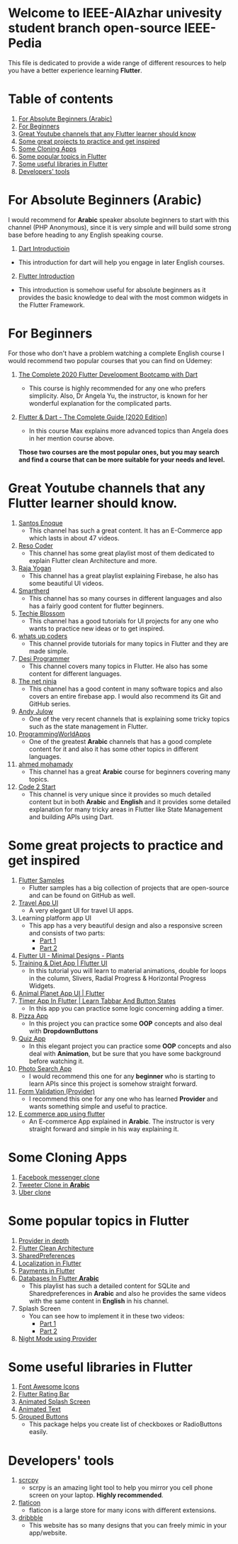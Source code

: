 # Welcome to IEEE-AlAzhar univesity student branch open-source IEEE-Pedia
This file is dedicated to provide a wide range of different resources 
to help you have a better experience learning **Flutter**.

# Table of contents
   1.  [For Absolute Beginners (Arabic)](#a)
   2.  [For Beginners](#b)
   3.  [Great Youtube channels that any Flutter learner should know](#c)
   4.  [Some great projects to practice and get inspired](#d)
   5.  [Some Cloning Apps](#e)
   6.  [Some popular topics in Flutter](#f)
   7.  [Some useful libraries in Flutter](#g)
   8.  [Developers' tools](#h)

# For Absolute Beginners (Arabic) 
  <a name = "a"></a>
I would recommend for **Arabic** speaker absolute beginners to start with this channel (PHP Anonymous), 
since it is very simple and will build some strong base before heading to any English speaking course.

1. [Dart Introductioin](https://www.youtube.com/watch?v=R-rv6vQfXq8&list=PLcfD4HARQRF-vr7yI0KkQAs2HzqyG7k2j)
  - This introduction for dart will help you engage in later English courses.
2. [Flutter Introduction](https://www.youtube.com/watch?v=kggAr5GhPFw&list=PLcfD4HARQRF9ToPIW_kdQjBg6ARV2BXYL)
  - This introduction is somehow useful for absolute beginners as it provides 
     the basic knowledge to deal with the most common widgets in the Flutter Framework.
     
# For Beginners   
<a name = "b"></a>
For those who don't have a problem watching a complete  English course I would recommend two popular courses that you can find on Udemey:

1. [The Complete 2020 Flutter Development Bootcamp with Dart](https://www.udemy.com/course/flutter-bootcamp-with-dart/)
   - This course is highly recommended for any one who prefers simplicity. 
     Also, Dr Angela Yu, the instructor, is known for her wonderful explanation for the complicated parts.
2. [Flutter & Dart - The Complete Guide [2020 Edition]](https://www.udemy.com/course/learn-flutter-dart-to-build-ios-android-apps/)     
   - In this course Max explains more advanced topics than Angela does in her mention course above.
   
   **Those two courses are the most popular ones, but you may search and find a course that can be more suitable for your needs and level.**

# Great Youtube channels that any Flutter learner should know.
<a name = "c"></a>
  1.  [Santos Enoque](https://www.youtube.com/channel/UCRl79zOEtiLCglAFZJJzEZQ)
      - This channel has such a great content. It has an E-Commerce app which lasts in about  47 videos.
  2.  [Reso Coder](https://www.youtube.com/channel/UCSIvrn68cUk8CS8MbtBmBkA/featured)
      - This channel has some great playlist most of them dedicated to explain Flutter clean Architecture and more. 
  3.  [Raja Yogan](https://www.youtube.com/channel/UCjBxAm226XZvgrkO-JyjJgQ/featured)
      - This channel has a great playlist explaining Firebase, he also has some beautiful UI videos.
  4.  [Smartherd](https://www.youtube.com/user/smartherd/featured)
      - This channel has so many courses in different languages and also has a fairly good content for flutter beginners.
  5.  [Techie Blossom](https://www.youtube.com/channel/UC3wqIkiaOUpO6EjJoCwH6_Q/playlists)
      - This channel has a good tutorials for UI projects for any one who wants to practice new ideas or to get inspired. 
  6.  [whats up coders](https://www.youtube.com/channel/UCDCFIqDZ1QUqivxVFQDxS0w)
      - This channel provide tutorials for many topics in Flutter and they are made simple.
  7.  [Desi Programmer](https://www.youtube.com/channel/UC-mNPTHVMGZgWkYWFVc8A3Q)
      - This channel covers many topics in Flutter. He also has some content for different languages.
  8.  [The net ninja](https://www.youtube.com/channel/UCW5YeuERMmlnqo4oq8vwUpg)
      - This channel has a good content in many software topics and also covers an entire firebase app. 
       I would also recommend its Git and GitHub series.
  9.  [Andy Julow](https://www.youtube.com/channel/UCSKeK_8IzsqwKQBJuIGJPaA/featured)
      - One of the very recent channels that is explaining some tricky topics such as the state management in Flutter.
 10.  [ProgrammingWorldApps](https://www.youtube.com/channel/UCOpuLcVZXl8C642cJVAC0VA/featured)
      - One of the greatest **Arabic** channels that has a good complete content for it and also it has some other topics in different              languages.
 11.  [ahmed mohamady](https://www.youtube.com/user/theCodeFather00/featured)
      - This channel has a great **Arabic** course for beginners covering many topics.
 12.  [Code 2 Start ](https://www.youtube.com/channel/UCvrQznWIljgoa0y1sY4JDPg)
      - This channel is very unique since it provides so much detailed content but in both **Arabic** and **English** and it provides           some detailed explanation for many tricky areas in Flutter like State Management and building APIs using Dart.

# Some great projects to practice and get inspired
<a name = "d"></a>
  1.  [Flutter Samples](https://flutter.github.io/samples/#)
       - Flutter samples has a big collection of projects that are open-source and can be found on GitHub as well.
  2.  [Travel App UI](https://www.youtube.com/watch?v=CSa6Ocyog4U)
       - A very elegant UI for travel UI apps.
  3.  Learning platform app UI
      - This app has a very beautiful design and also a responsive screen and consists of two parts:
        - [Part 1](https://www.youtube.com/watch?v=afBmGC63iIQ)
        - [Part 2](https://www.youtube.com/watch?v=EzOXUL2P4R0)
  4.  [Flutter UI - Minimal Designs - Plants](https://www.youtube.com/watch?v=ok5zoeE_5x0)
  5.  [Training & Diet App | Flutter UI](https://www.youtube.com/watch?v=DCskd6_GJtY)
      - In this tutorial you will learn to material animations, double for loops in the column, Slivers, Radial Progress & Horizontal            Progress Widgets.
  6.  [Animal Planet App UI | Flutter](https://www.youtube.com/watch?v=FOqwjBRiDzE)
  7.  [Timer App In Flutter | Learn Tabbar And Button States](https://www.youtube.com/watch?v=f2FbW_D8VC8&list=PLlFwzkUNmr96NYeIgsaZkrzI8uNPaaFmb&index=23)
       - In this app you can practice some logic concerning adding a timer.
  8.  [Pizza App](https://www.youtube.com/watch?v=roDNz7UZ9eE)
       - In this project you can practice some **OOP** concepts and also deal with **DropdownButtons**
  9.  [Quiz App](https://www.youtube.com/watch?v=jBBl1tYkUnE)
       - In this elegant project you can practice some **OOP** concepts and also deal with **Animation**, but be sure that you have some          background before watching it.
  10.  [Photo Search App](https://www.youtube.com/watch?v=IlGYqFcwIyw&list=PLmnT6naTGy2Qs1GRoDrQYhij0i69HDFuc)
       - I would recommend this one for any **beginner** who is starting to learn APIs since this project is somehow straight forward.
  11. [Form Validation (Provider)](https://www.youtube.com/watch?v=Hr_-EqUR0lA)
       - I recommend this one for any one who has learned **Provider** and wants something simple and useful to practice.
  12. [E commerce app using flutter](https://www.youtube.com/watch?v=gggjyIbvh7M&list=PLGVaNq6mHinganSLulR1_v8I0sqSR5tu4)
       - An E-commerce App explained in **Arabic**. The instructor is very straight forward and simple in his way explaining it.
# Some Cloning Apps
<a name = "e"></a>
  1.  [Facebook messenger clone](https://www.youtube.com/watch?v=gwXtxVIC7w8&list=PLmnT6naTGy2QmxKcDj2-Rb18ZoQrXmBZ6)
  2.  [Tweeter Clone in **Arabic**](https://www.youtube.com/watch?v=DJZwO7_61E0&list=PLrp0TLl83XrCTygYvrLwQTMxK0zmvvpbm)
  3.  [Uber clone](https://www.youtube.com/watch?v=ya1lsXS2Wvw&list=PLmnT6naTGy2TNKTW2W-twfG_gFuCtnFQF)

# Some popular topics in Flutter
<a name = "f"></a>
  1.  [Provider in depth](https://www.youtube.com/watch?v=u9U6mXL3t_c&list=PLKlZdGMAYp6_kxMe1wg5nB_GrLOJe-ajY)
  2.  [Flutter Clean Architecture](https://www.youtube.com/watch?v=KjE2IDphA_U&list=PLB6lc7nQ1n4iYGE_khpXRdJkJEp9WOech)
  3.  [SharedPreferences](https://www.youtube.com/watch?v=QKvgVu3ihkM)
  4.  [Localization in Flutter](https://www.youtube.com/watch?v=AS-0SXT2qio&list=PLyHn8N5MSsgEfPAxCytQDPATDlHwpP5rE)
  5.  [Payments in Flutter](https://www.youtube.com/watch?v=XdbwAmTx7f4&list=PLmnT6naTGy2Sb800Ny62T7Adv-dGvrryh)
  6.  [Databases In Flutter **Arabic**](https://www.youtube.com/watch?v=gFTopmKgCJE&list=PL3aG1K3LWCre5saKBGuCFU6Ay67GPY7qm&index=1)
       - This playlist has such a detailed content for SQLite and Sharedpreferences in **Arabic** and also he provides the same videos          with the same content in **English** in his channel.
  6.  Splash Screen
       - You can see how to implement it in these two videos:
         - [Part 1](https://www.youtube.com/watch?v=71CYHUrxh88)
         - [Part 2](https://www.youtube.com/watch?v=Vzta7gG_roE&feature=youtu.be)
  7.  [Night Mode using Provider](https://medium.com./flutterdevs/implement-dark-mode-in-flutter-using-provider-158925112bf9)       
# Some useful libraries in Flutter
<a name = "g"></a>
  1.  [Font Awesome Icons](https://pub.dev/packages/font_awesome_flutter)
  2.  [Flutter Rating Bar](https://pub.dev/packages/flutter_rating_bar)
  3.  [Animated Splash Screen](https://pub.dev/packages/animated_splash)
  4.  [Animated Text](https://pub.dev/packages/animated_text_kit)
  5.  [Grouped Buttons](https://pub.dev/packages/grouped_buttons)
       - This package helps you create list of checkboxes or RadioButtons easily.
  
# Developers' tools
<a name = "h"></a>
  1.  [scrcpy](https://github.com/Genymobile/scrcpy)
       - scrpy is an amazing light tool to help you mirror you cell phone screen on your laptop. **Highly recommended**.
  2.  [flaticon](https://www.flaticon.com/) 
       - flaticon is a large store for many icons with different extensions.
  3.  [dribbble](https://dribbble.com/)
       - This website has so many designs that you can freely mimic in your app/website.
   
